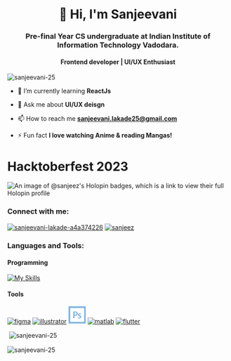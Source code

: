 <!--
**sanjeevani-25/sanjeevani-25** is a ✨ _special_ ✨ repository because its `README.md` (this file) appears on your GitHub profile.

Here are some ideas to get you started:

- 🔭 I’m currently working on ...
- 🌱 I’m currently learning ...
- 👯 I’m looking to collaborate on ...
- 🤔 I’m looking for help with ...
- 💬 Ask me about ...
- 📫 How to reach me: ...
- 😄 Pronouns: ...
- ⚡ Fun fact: ...
-->
<h1 align="center">👋 Hi, I'm Sanjeevani</h1>
<h3 align="center">Pre-final Year CS undergraduate at Indian Institute of Information Technology Vadodara.</h3>
<h4 align="center">Frontend developer | UI/UX Enthusiast</h4>
<p align="left"> <img src="https://komarev.com/ghpvc/?username=sanjeevani-25&label=Profile%20views&color=0e75b6&style=flat" alt="sanjeevani-25" /> </p>

<!-- <p align="left"> <a href="https://github.com/ryo-ma/github-profile-trophy"><img src="https://github-profile-trophy.vercel.app/?username=sanjeevani-25" alt="sanjeevani-25" /></a> </p> -->

- 🌱 I’m currently learning **ReactJs**

- 💬 Ask me about **UI/UX deisgn**

- 📫 How to reach me **sanjeevani.lakade25@gmail.com**

- ⚡ Fun fact **I love watching Anime & reading Mangas!**

# Hacktoberfest 2023
![An image of @sanjeez's Holopin badges, which is a link to view their full Holopin profile](https://holopin.me/sanjeez)

<h3 align="left">Connect with me:</h3>
<p align="left">
<a href="https://linkedin.com/in/sanjeevani-lakade-a4a374226" target="blank"><img align="center" src="https://raw.githubusercontent.com/rahuldkjain/github-profile-readme-generator/master/src/images/icons/Social/linked-in-alt.svg" alt="sanjeevani-lakade-a4a374226" height="30" width="40" /></a>
<a href="https://dribbble.com/sanjeez" target="blank"><img align="center" src="https://raw.githubusercontent.com/rahuldkjain/github-profile-readme-generator/master/src/images/icons/Social/dribbble.svg" alt="sanjeez" height="30" width="40" /></a>
<!-- <a href="https://www.codechef.com/users/sanjeez" target="blank"><img align="center" src="https://cdn.jsdelivr.net/npm/simple-icons@3.1.0/icons/codechef.svg" alt="sanjeez" height="30" width="40" /></a>
<a href="https://www.leetcode.com/sanjeez" target="blank"><img align="center" src="https://raw.githubusercontent.com/rahuldkjain/github-profile-readme-generator/master/src/images/icons/Social/leet-code.svg" alt="sanjeez" height="30" width="40" /></a> -->
</p>
<h3 align="left">Languages and Tools:</h3>
    <p align="left">
        
<h4>Programming</h4>

[![My Skills](https://skillicons.dev/icons?i=java,js,html,css,python,mysql,c,dart&theme=light)](https://skillicons.dev)

<h4>Tools</h4>
    <a href="https://www.figma.com/" target="_blank" rel="noreferrer">
        <img src="https://www.vectorlogo.zone/logos/figma/figma-icon.svg" alt="figma" width="40" height="40" /></a>
    <a href="https://www.adobe.com/in/products/illustrator.html" target="_blank" rel="noreferrer">
        <img src="https://www.vectorlogo.zone/logos/adobe_illustrator/adobe_illustrator-icon.svg" alt="illustrator"
            width="40" height="40" /></a>
    <a href="https://www.photoshop.com/en" target="_blank" rel="noreferrer">
        <img src="https://raw.githubusercontent.com/devicons/devicon/master/icons/photoshop/photoshop-line.svg"alt="photoshop" width="40" height="40" /></a>
    <a href="https://www.mathworks.com/" target="_blank" rel="noreferrer">
        <img src="https://upload.wikimedia.org/wikipedia/commons/2/21/Matlab_Logo.png" alt="matlab" width="40"
            height="40" /></a>
    <a href="https://flutter.dev" target="_blank" rel="noreferrer">
        <img src="https://www.vectorlogo.zone/logos/flutterio/flutterio-icon.svg" alt="flutter" width="40"
            height="40" /></a></p>


<!-- <p><img align="left" src="https://github-readme-stats.vercel.app/api/top-langs?username=sanjeevani-25&show_icons=true&locale=en&layout=compact" alt="sanjeevani-25" /></p> -->

<p>&nbsp;<img align="center" src="https://github-readme-stats.vercel.app/api?username=sanjeevani-25&show_icons=true&locale=en" alt="sanjeevani-25" /></p>

<p><img align="center" src="https://github-readme-streak-stats.herokuapp.com/?user=sanjeevani-25&" alt="sanjeevani-25" /></p>
